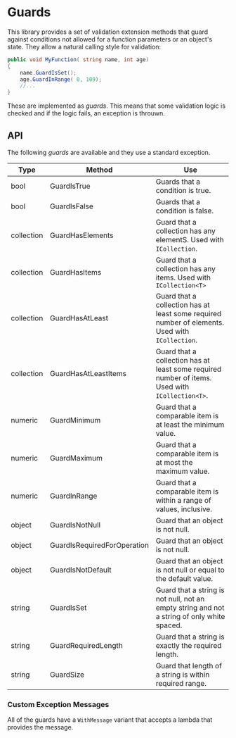 # Guards
This library provides a set of validation extension methods that guard against conditions
not allowed for a function parameters or an object's state. They allow a natural calling
style for validation:


```c#
public void MyFunction( string name, int age)
{
    name.GuardIsSet();
    age.GuardInRange( 0, 109);
    //...
}
```

These are implemented as *guards*. This means that some validation logic is checked
and if the logic fails, an exception is throuwn.

## API
The following *guards* are available and they use a standard exception.

Type | Method | Use
-----|--------|-------
bool | GuardIsTrue | Guards that a condition is true.
bool | GuardIsFalse | Guards that a condition is false.
collection | GuardHasElements | Guard that a collection has any elementS. Used with `ICollection`.
collection | GuardHasItems | Guard that a collection has any items. Used with `ICollection<T>`
collection | GuardHasAtLeast | Guard that a collection has at least some required number of elements. Used with `ICollection`.
collection | GuardHasAtLeastItems | Guard that a collection has at least some required number of items. Used with `ICollection<T>`.
numeric | GuardMinimum | Guard that a comparable item is at least the minimum value.
numeric | GuardMaximum | Guard that a comparable item is at most the maximum value.
numeric | GuardInRange | Guard that a comparable item is within a range of values, inclusive.
object | GuardIsNotNull | Guard that an object is not null.
object | GuardIsRequiredForOperation | Guard that an object is not null.
object | GuardIsNotDefault | Guard that an object is not null or equal to the default value.
string | GuardIsSet | Guard that a string is not null, not an empty string and not a string of only white spaced.
string | GuardRequiredLength | Guard that a string is exactly the required length.
string | GuardSize | Guard that length of a string is within required range.

### Custom Exception Messages
All of the guards have a `WithMessage` variant that accepts a lambda that provides the message.